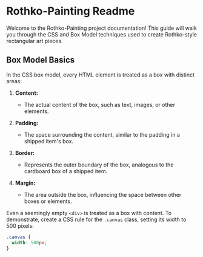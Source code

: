# Rothko-Painting Readme

Welcome to the Rothko-Painting project documentation! This guide will walk you through the CSS and Box Model techniques used to create Rothko-style rectangular art pieces.

## Box Model Basics

In the CSS box model, every HTML element is treated as a box with distinct areas:

1. **Content:**
   - The actual content of the box, such as text, images, or other elements.

2. **Padding:**
   - The space surrounding the content, similar to the padding in a shipped item's box.

3. **Border:**
   - Represents the outer boundary of the box, analogous to the cardboard box of a shipped item.

4. **Margin:**
   - The area outside the box, influencing the space between other boxes or elements.

Even a seemingly empty `<div>` is treated as a box with content. To demonstrate, create a CSS rule for the `.canvas` class, setting its width to 500 pixels:

```css
.canvas {
  width: 500px;
}
```
